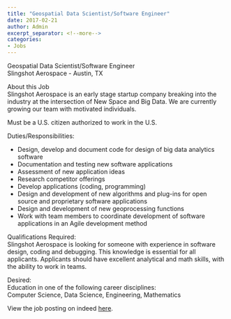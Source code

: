 ```yaml
---
title: "Geospatial Data Scientist/Software Engineer"
date: 2017-02-21
author: Admin
excerpt_separator: <!--more-->
categories:
- Jobs
---
```


Geospatial Data Scientist/Software Engineer  
Slingshot Aerospace - Austin, TX  

About this Job  
Slingshot Aerospace is an early stage startup company breaking into the industry at the intersection of New Space and Big Data. We are currently growing our team with motivated individuals.  

Must be a U.S. citizen authorized to work in the U.S.  
<!--more-->
Duties/Responsibilities:  
- Design, develop and document code for design of big data analytics software
- Documentation and testing new software applications
- Assessment of new application ideas
- Research competitor offerings
- Develop applications (coding, programming)
- Design and development of new algorithms and plug-ins for open source and proprietary software applications
- Design and development of new geoprocessing functions
- Work with team members to coordinate development of software applications in an Agile development method

Qualifications Required:  
Slingshot Aerospace is looking for someone with experience in software design, coding and debugging. This knowledge is essential for all applicants.
Applicants should have excellent analytical and math skills, with the ability to work in teams.

Desired:  
Education in one of the following career disciplines:  
Computer Science, Data Science, Engineering, Mathematics

View the job posting on indeed [here](https://www.indeed.com/cmp/Slingshot-Aero/jobs/Geospatial-Data-Scientist-Software-Engineer-0ddc0dc0c801c332?q=GIS).
